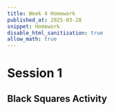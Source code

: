 ```yaml
---
title: Week 4 Homework
published_at: 2025-03-28
snippet: Homework
disable_html_sanitization: true
allow_math: true
---
```


# Session 1
## Black Squares Activity

